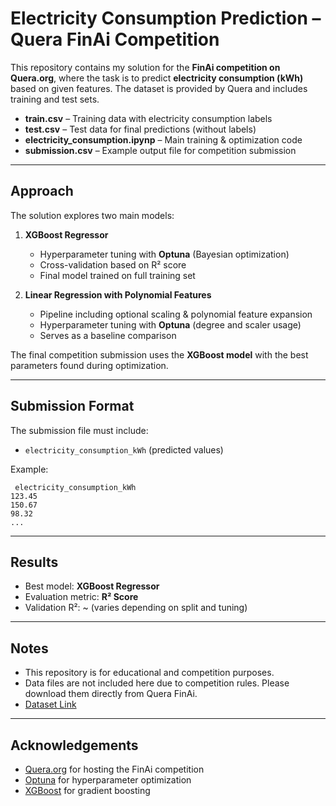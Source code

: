 # Electricity Consumption Prediction – Quera FinAi Competition

This repository contains my solution for the **FinAi competition on Quera.org**, where the task is to predict **electricity consumption (kWh)** based on given features.
The dataset is provided by Quera and includes training and test sets.

* **train.csv** – Training data with electricity consumption labels
* **test.csv** – Test data for final predictions (without labels)
* **electricity_consumption.ipynp** – Main training & optimization code
* **submission.csv** – Example output file for competition submission

---

## Approach

The solution explores two main models:

1. **XGBoost Regressor**

   * Hyperparameter tuning with **Optuna** (Bayesian optimization)
   * Cross-validation based on R² score
   * Final model trained on full training set

2. **Linear Regression with Polynomial Features**

   * Pipeline including optional scaling & polynomial feature expansion
   * Hyperparameter tuning with **Optuna** (degree and scaler usage)
   * Serves as a baseline comparison

The final competition submission uses the **XGBoost model** with the best parameters found during optimization.

---

## Submission Format

The submission file must include:

* `electricity_consumption_kWh` (predicted values)

Example:

```csv
 electricity_consumption_kWh
123.45
150.67
98.32
...
```

---

## Results

* Best model: **XGBoost Regressor**
* Evaluation metric: **R² Score**
* Validation R²: ~ (varies depending on split and tuning)

---

## Notes

* This repository is for educational and competition purposes.
* Data files are not included here due to competition rules. Please download them directly from Quera FinAi.
* [Dataset Link](https://quera.org/contest/assignments/4367/download_problem_initial_project/287260/)
---

## Acknowledgements

* [Quera.org](https://quera.org/) for hosting the FinAi competition
* [Optuna](https://optuna.org/) for hyperparameter optimization
* [XGBoost](https://xgboost.readthedocs.io/) for gradient boosting
